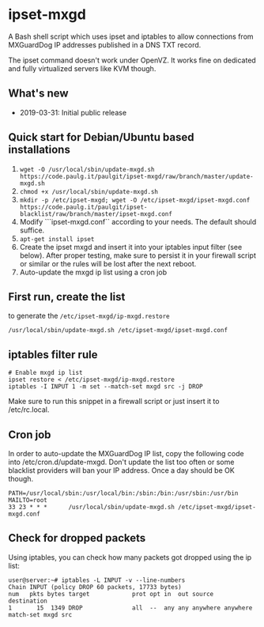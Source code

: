 ipset-mxgd
==========

A Bash shell script which uses ipset and iptables to allow connections from MXGuardDog IP addresses published in a DNS TXT record.

The ipset command doesn't work under OpenVZ. It works fine on dedicated and fully virtualized servers like KVM though.

## What's new
- 2019-03-31: Initial public release

## Quick start for Debian/Ubuntu based installations
1. ```wget -O /usr/local/sbin/update-mxgd.sh https://code.paulg.it/paulgit/ipset-mxgd/raw/branch/master/update-mxgd.sh```
2. ```chmod +x /usr/local/sbin/update-mxgd.sh```
3. ```mkdir -p /etc/ipset-mxgd; wget -O /etc/ipset-mxgd/ipset-mxgd.conf https://code.paulg.it/paulgit/ipset-blacklist/raw/branch/master/ipset-mxgd.conf```
4. Modify ```ipset-mxgd.conf`` according to your needs. The default should suffice.
5. ```apt-get install ipset```
6. Create the ipset mxgd and insert it into your iptables input filter (see below). After proper testing, make sure to persist it in your firewall script or similar or the rules will be lost after the next reboot.
7. Auto-update the mxgd ip list using a cron job

## First run, create the list
to generate the ```/etc/ipset-mxgd/ip-mxgd.restore```
```
/usr/local/sbin/update-mxgd.sh /etc/ipset-mxgd/ipset-mxgd.conf
```

## iptables filter rule
```
# Enable mxgd ip list
ipset restore < /etc/ipset-mxgd/ip-mxgd.restore
iptables -I INPUT 1 -m set --match-set mxgd src -j DROP
```
Make sure to run this snippet in a firewall script or just insert it to /etc/rc.local.

## Cron job
In order to auto-update the MXGuardDog IP list, copy the following code into /etc/cron.d/update-mxgd. Don't update the list too often or some blacklist providers will ban your IP address. Once a day should be OK though.
```
PATH=/usr/local/sbin:/usr/local/bin:/sbin:/bin:/usr/sbin:/usr/bin
MAILTO=root
33 23 * * *      /usr/local/sbin/update-mxgd.sh /etc/ipset-mxgd/ipset-mxgd.conf
```

## Check for dropped packets
Using iptables, you can check how many packets got dropped using the ip list:

```
user@server:~# iptables -L INPUT -v --line-numbers
Chain INPUT (policy DROP 60 packets, 17733 bytes)
num   pkts bytes target            prot opt in  out source   destination
1       15  1349 DROP              all  --  any any anywhere anywhere     match-set mxgd src
```
